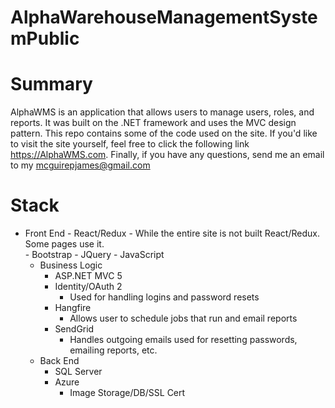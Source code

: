 # AlphaWarehouseManagementSystemPublic

# Summary 

AlphaWMS is an application that allows users to manage users, roles, and reports.  It was built on the .NET framework and uses the MVC design pattern.  This repo contains some of the code used on the site.  If you'd like to visit the site yourself, feel free to click the following link https://AlphaWMS.com.  Finally, if you have any questions, send me an email to my mcguirepjames@gmail.com

# Stack 
- Front End
      - React/Redux
          - While the entire site is not built React/Redux.  Some pages use it.  
      - Bootstrap
      - JQuery
      - JavaScript
  - Business Logic
      - ASP.NET MVC 5
      - Identity/OAuth 2
          - Used for handling logins and password resets
      - Hangfire
          - Allows user to schedule jobs that run and email reports
      - SendGrid
          - Handles outgoing emails used for resetting passwords, emailing reports, etc.
  - Back End
      - SQL Server
      - Azure
          - Image Storage/DB/SSL Cert
